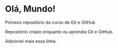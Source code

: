 # Olá, Mundo!
 Primeiro repositório do curso de Git e GitHub

Repositório criado enquanto eu aprendia Git e GitHub.

Adicionei mais essa linha.
